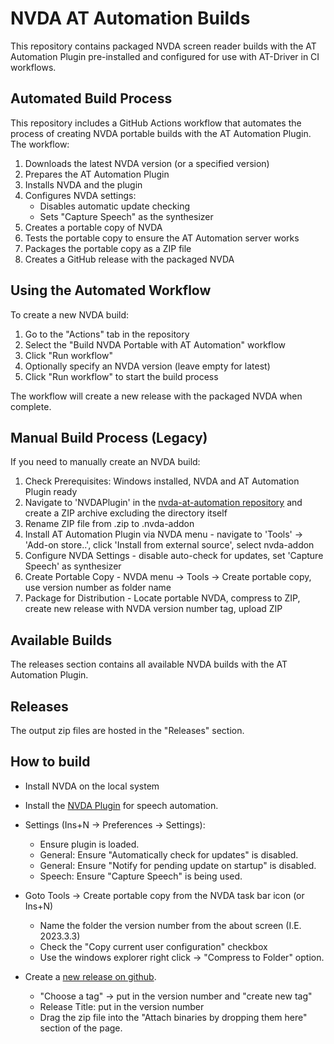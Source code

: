 # NVDA AT Automation Builds

This repository contains packaged NVDA screen reader builds with the AT Automation Plugin pre-installed and configured for use with AT-Driver in CI workflows.

## Automated Build Process

This repository includes a GitHub Actions workflow that automates the process of creating NVDA portable builds with the AT Automation Plugin. The workflow:

1. Downloads the latest NVDA version (or a specified version)
2. Prepares the AT Automation Plugin
3. Installs NVDA and the plugin
4. Configures NVDA settings:
   - Disables automatic update checking
   - Sets "Capture Speech" as the synthesizer
5. Creates a portable copy of NVDA
6. Tests the portable copy to ensure the AT Automation server works
7. Packages the portable copy as a ZIP file
8. Creates a GitHub release with the packaged NVDA

## Using the Automated Workflow

To create a new NVDA build:

1. Go to the "Actions" tab in the repository
2. Select the "Build NVDA Portable with AT Automation" workflow
3. Click "Run workflow"
4. Optionally specify an NVDA version (leave empty for latest)
5. Click "Run workflow" to start the build process

The workflow will create a new release with the packaged NVDA when complete.

## Manual Build Process (Legacy)

If you need to manually create an NVDA build:

1. Check Prerequisites: Windows installed, NVDA and AT Automation Plugin ready
2. Navigate to 'NVDAPlugin' in the [nvda-at-automation repository](https://github.com/Prime-Access-Consulting/nvda-at-automation) and create a ZIP archive excluding the directory itself
3. Rename ZIP file from .zip to .nvda-addon
4. Install AT Automation Plugin via NVDA menu - navigate to 'Tools' -> 'Add-on store..', click 'Install from external source', select nvda-addon
5. Configure NVDA Settings - disable auto-check for updates, set 'Capture Speech' as synthesizer
6. Create Portable Copy - NVDA menu -> Tools -> Create portable copy, use version number as folder name
7. Package for Distribution - Locate portable NVDA, compress to ZIP, create new release with NVDA version number tag, upload ZIP

## Available Builds

The releases section contains all available NVDA builds with the AT Automation Plugin.

## Releases

The output zip files are hosted in the "Releases" section.

## How to build

* Install NVDA on the local system
* Install the [NVDA Plugin](https://github.com/Prime-Access-Consulting/nvda-at-automation) for speech automation.
* Settings (Ins+N -> Preferences -> Settings):
  * Ensure plugin is loaded.
  * General: Ensure "Automatically check for updates" is disabled.
  * General: Ensure "Notify for pending update on startup" is disabled.
  * Speech: Ensure "Capture Speech" is being used.

* Goto Tools -> Create portable copy from the NVDA task bar icon (or Ins+N)
  * Name the folder the version number from the about screen (I.E. 2023.3.3)
  * Check the "Copy current user configuration" checkbox
  * Use the windows explorer right click -> "Compress to Folder" option.

* Create a [new release on github](https://github.com/bocoup/aria-at-automation-nvda-builds/releases/new).
  * "Choose a tag" -> put in the version number and "create new tag"
  * Release Title: put in the version number
  * Drag the zip file into the "Attach binaries by dropping them here" section of the page.
  